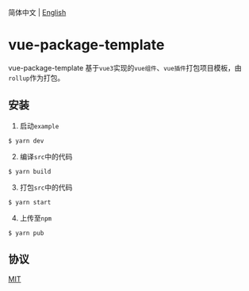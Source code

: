 简体中文 | [English](./README.en.md)

# vue-package-template

vue-package-template 基于`vue3`实现的`vue组件`、`vue插件`打包项目模板，由`rollup`作为打包。

## 安装

1. 启动`example`

```
$ yarn dev
```

2. 编译`src`中的代码

```
$ yarn build
```

3. 打包`src`中的代码

```
$ yarn start
```

4. 上传至`npm`

```
$ yarn pub
```

## 协议

[MIT](https://opensource.org/licenses/MIT)
